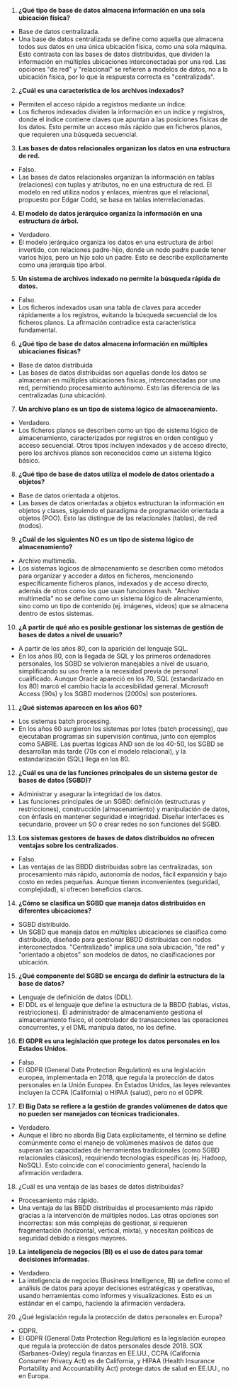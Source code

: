 1. **¿Qué tipo de base de datos almacena información en una sola ubicación física?**

- Base de datos centralizada.
- Una base de datos centralizada se define como aquella que almacena todos sus datos en una única ubicación física, como una sola máquina. Esto contrasta con las bases de datos distribuidas, que dividen la información en múltiples ubicaciones interconectadas por una red. Las opciones "de red" y "relacional" se refieren a modelos de datos, no a la ubicación física, por lo que la respuesta correcta es "centralizada".

2. **¿Cuál es una característica de los archivos indexados?**

- Permiten el acceso rápido a registros mediante un índice.
- Los ficheros indexados dividen la información en un índice y registros, donde el índice contiene claves que apuntan a las posiciones físicas de los datos. Esto permite un acceso más rápido que en ficheros planos, que requieren una búsqueda secuencial.

3. **Las bases de datos relacionales organizan los datos en una estructura de red.**

- Falso.
- Las bases de datos relacionales organizan la información en tablas (relaciones) con tuplas y atributos, no en una estructura de red. El modelo en red utiliza nodos y enlaces, mientras que el relacional, propuesto por Edgar Codd, se basa en tablas interrelacionadas.

4. **El modelo de datos jerárquico organiza la información en una estructura de árbol.**

- Verdadero.
- El modelo jerárquico organiza los datos en una estructura de árbol invertido, con relaciones padre-hijo, donde un nodo padre puede tener varios hijos, pero un hijo solo un padre. Esto se describe explícitamente como una jerarquía tipo árbol.

5. **Un sistema de archivos indexado no permite la búsqueda rápida de datos.**

- Falso.
- Los ficheros indexados usan una tabla de claves para acceder rápidamente a los registros, evitando la búsqueda secuencial de los ficheros planos. La afirmación contradice esta característica fundamental.

6. **¿Qué tipo de base de datos almacena información en múltiples ubicaciones físicas?**

- Base de datos distribuida
- Las bases de datos distribuidas son aquellas donde los datos se almacenan en múltiples ubicaciones físicas, interconectadas por una red, permitiendo procesamiento autónomo. Esto las diferencia de las centralizadas (una ubicación).

7. **Un archivo plano es un tipo de sistema lógico de almacenamiento.**

- Verdadero.
- Los ficheros planos se describen como un tipo de sistema lógico de almacenamiento, caracterizados por registros en orden contiguo y acceso secuencial. Otros tipos incluyen indexados y de acceso directo, pero los archivos planos son reconocidos como un sistema lógico básico.


8. **¿Qué tipo de base de datos utiliza el modelo de datos orientado a objetos?**

- Base de datos orientada a objetos.
- Las bases de datos orientadas a objetos estructuran la información en objetos y clases, siguiendo el paradigma de programación orientada a objetos (POO). Esto las distingue de las relacionales (tablas), de red (nodos).

9. **¿Cuál de los siguientes NO es un tipo de sistema lógico de almacenamiento?**

- Archivo multimedia.
- Los sistemas lógicos de almacenamiento se describen como métodos para organizar y acceder a datos en ficheros, mencionando específicamente ficheros planos, indexados y de acceso directo, además de otros como los que usan funciones hash. "Archivo multimedia" no se define como un sistema lógico de almacenamiento, sino como un tipo de contenido (ej. imágenes, videos) que se almacena dentro de estos sistemas.

10. **¿A partir de qué año es posible gestionar los sistemas de gestión de bases de datos a nivel de usuario?**

- A partir de los años 80, con la aparición del lenguaje SQL. 
- En los años 80, con la llegada de SQL y los primeros ordenadores personales, los SGBD se volvieron manejables a nivel de usuario, simplificando su uso frente a la necesidad previa de personal cualificado. Aunque Oracle apareció en los 70, SQL (estandarizado en los 80) marcó el cambio hacia la accesibilidad general. Microsoft Access (90s) y los SGBD modernos (2000s) son posteriores.

11. **¿Qué sistemas aparecen en los años 60?**

- Los sistemas batch processing.
- En los años 60 surgieron los sistemas por lotes (batch processing), que ejecutaban programas sin supervisión continua, junto con ejemplos como SABRE. Las puertas lógicas AND son de los 40-50, los SGBD se desarrollan más tarde (70s con el modelo relacional), y la estandarización (SQL) llega en los 80.

12. **¿Cuál es una de las funciones principales de un sistema gestor de bases de datos (SGBD)?**

- Administrar y asegurar la integridad de los datos.
- Las funciones principales de un SGBD: definición (estructuras y restricciones), construcción (almacenamiento) y manipulación de datos, con énfasis en mantener seguridad e integridad. Diseñar interfaces es secundario, proveer un SO o crear redes no son funciones del SGBD.

13. **Los sistemas gestores de bases de datos distribuidos no ofrecen ventajas sobre los centralizados.**

- Falso.
- Las ventajas de las BBDD distribuidas sobre las centralizadas, son procesamiento más rápido, autonomía de nodos, fácil expansión y bajo costo en redes pequeñas. Aunque tienen inconvenientes (seguridad, complejidad), sí ofrecen beneficios claros.

14. **¿Cómo se clasifica un SGBD que maneja datos distribuidos en diferentes ubicaciones?**

- SGBD distribuido.
- Un SGBD que maneja datos en múltiples ubicaciones se clasifica como distribuido, diseñado para gestionar BBDD distribuidas con nodos interconectados. "Centralizado" implica una sola ubicación, "de red" y "orientado a objetos" son modelos de datos, no clasificaciones por ubicación.

15. **¿Qué componente del SGBD se encarga de definir la estructura de la base de datos?**

- Lenguaje de definición de datos (DDL).
- El DDL es el lenguaje que define la estructura de la BBDD (tablas, vistas, restricciones). El administrador de almacenamiento gestiona el almacenamiento físico, el controlador de transacciones las operaciones concurrentes, y el DML manipula datos, no los define.

16. **El GDPR es una legislación que protege los datos personales en los Estados Unidos.**

- Falso.
- El GDPR (General Data Protection Regulation) es una legislación europea, implementada en 2018, que regula la protección de datos personales en la Unión Europea. En Estados Unidos, las leyes relevantes incluyen la CCPA (California) o HIPAA (salud), pero no el GDPR.

17. **El Big Data se refiere a la gestión de grandes volúmenes de datos que no pueden ser manejados con técnicas tradicionales.**

- Verdadero.
- Aunque el libro no aborda Big Data explícitamente, el término se define comúnmente como el manejo de volúmenes masivos de datos que superan las capacidades de herramientas tradicionales (como SGBD relacionales clásicos), requiriendo tecnologías específicas (ej. Hadoop, NoSQL). Esto coincide con el conocimiento general, haciendo la afirmación verdadera.

18. ¿Cuál es una ventaja de las bases de datos distribuidas?

- Procesamiento más rápido.
- Una ventaja de las BBDD distribuidas el procesamiento más rápido gracias a la intervención de múltiples nodos. Las otras opciones son incorrectas: son más complejas de gestionar, sí requieren fragmentación (horizontal, vertical, mixta), y necesitan políticas de seguridad debido a riesgos mayores.

19. **La inteligencia de negocios (BI) es el uso de datos para tomar decisiones informadas.**

- Verdadero.
- La inteligencia de negocios (Business Intelligence, BI) se define como el análisis de datos para apoyar decisiones estratégicas y operativas, usando herramientas como informes y visualizaciones. Esto es un estándar en el campo, haciendo la afirmación verdadera.

20. ¿Qué legislación regula la protección de datos personales en Europa?

- GDPR.
- El GDPR (General Data Protection Regulation) es la legislación europea que regula la protección de datos personales desde 2018. SOX (Sarbanes-Oxley) regula finanzas en EE.UU., CCPA (California Consumer Privacy Act) es de California, y HIPAA (Health Insurance Portability and Accountability Act) protege datos de salud en EE.UU., no en Europa.